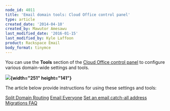 ```yaml
---
node_id: 4011
title: 'Email domain tools: Cloud Office control panel'
type: article
created_date: '2014-04-10'
created_by: Mawutor Amesawu
last_modified_date: '2016-01-15'
last_modified_by: Kyle Laffoon
product: Rackspace Email
body_format: tinymce
---
```


You can use the **Tools** section of the [Cloud Office control
panel](https://cp.rackspace.com/) to configure various domain-wide
settings and tools.



**![](https://8026b2e3760e2433679c-fffceaebb8c6ee053c935e8915a3fbe7.ssl.cf2.rackcdn.com/field/image/SnapCrab_NoName_2014-4-10_16-23-32_No-00.png){width="251"
height="141"}**

The article below provide instructions for using these settings and
tools:

[Split Domain Routing](/howto/split-domain-routing)
[Email Everyone](/howto/email-everyone-cloud-office-control-panel)
[Set an email catch-all address](/howto/set-an-email-catch-all-address-in-the-cloud-office-control-panel)
[Migrations FAQ](/howto/cloud-office-migrations-faq)

